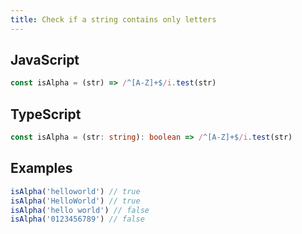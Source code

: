 ```yaml
---
title: Check if a string contains only letters
---
```


## JavaScript
```js
const isAlpha = (str) => /^[A-Z]+$/i.test(str)
```

## TypeScript
```ts
const isAlpha = (str: string): boolean => /^[A-Z]+$/i.test(str)
```

## Examples
```js
isAlpha('helloworld') // true
isAlpha('HelloWorld') // true
isAlpha('hello world') // false
isAlpha('0123456789') // false
```
